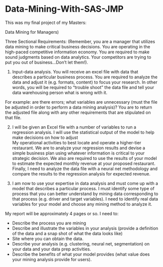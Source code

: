 # Data-Mining-With-SAS-JMP

This was my final project of my Masters:

Data Mining for Managers)

Three Sectional Requirements:
(Remember, you are a manager that utilizes data mining to make critical business decisions.  You are operating in the high-paced competitive information economy.  You are required to make sound judgments based on data analytics.  Your competitors are trying to put you out of business…Don’t let them!).

1)  Input-data analysis. 
You will receive an excel file with data that describes a particular 
business process.  You are required to analyze the data and adjust it (e.g. formats, content) to focus your research.  In other words, you will be required to “trouble shoot” the data file and tell your data warehousing person what is wrong with it.  

For example: are there errors; what variables are unnecessary (must the file be adjusted in order to perform a data mining analysis)?  You are to return the adjusted file along with any other requirements that are stipulated on that file.


2)  I will be given an Excel file with a number of variables to run a regression analysis. 
      I will use the statistical output of the model to help make decisions on how to adjust  
      My operational activities to best locate and operate a higher-tier restaurant. We are to analyze your regression results and devise a simple business plan using whatever information is critical to your strategic decision.   We also are required to use the results of your model to estimate the expected monthly revenue at your proposed restaurant. Finally, I need to analyze the data file with a neural net methodology and compare the results to the regression analysis for expected revenue.

      
3) I am now to use your expertise in data analysis and must come up with a model that describes a particular process.  I must identify some type of process that you can better understand by mining data corresponding to that process (e.g. driver and target variables).  I need to identify real data variables for your model and choose any mining method to analyze it.

My report will be approximately 4 pages or so.  I need to:
	
-	Describe the process you are mining
-	Describe and illustrate the variables in your analysis (provide a definition of the data and a snap shot of what the data looks like)
-	Site where you can obtain the data.
-	Describe your analysis (e.g. clustering, neural net, segmentation) on your data and your data prep activities.
-	Describe the benefits of what your model provides (what value does your mining analysis provide for users).

